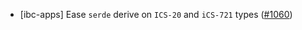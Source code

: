 - [ibc-apps] Ease `serde` derive on `ICS-20` and `iCS-721` types
  ([\#1060](https://github.com/cosmos/ibc-rs/pull/1060))
